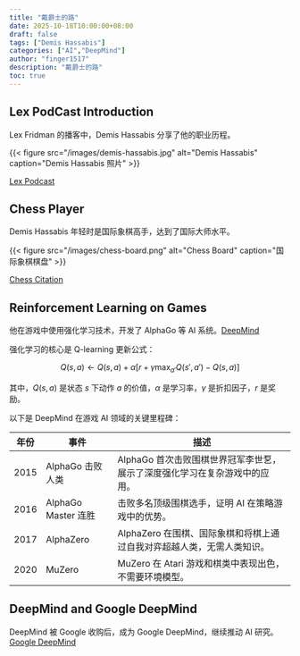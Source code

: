```yaml
---
title: "戴爵士的路"
date: 2025-10-18T10:00:00+08:00
draft: false
tags: ["Demis Hassabis"]
categories: ["AI","DeepMind"]
author: "finger1517"
description: "戴爵士的路"
toc: true
---
```


## Lex PodCast Introduction

Lex Fridman 的播客中，Demis Hassabis 分享了他的职业历程。

{{< figure src="/images/demis-hassabis.jpg" alt="Demis Hassabis" caption="Demis Hassabis 照片" >}}

[Lex Podcast](https://lexfridman.com/demis-hassabis/)

## Chess Player

Demis Hassabis 年轻时是国际象棋高手，达到了国际大师水平。

{{< figure src="/images/chess-board.png" alt="Chess Board" caption="国际象棋棋盘" >}}

[Chess Citation](https://en.wikipedia.org/wiki/Demis_Hassabis)

## Reinforcement Learning on Games

他在游戏中使用强化学习技术，开发了 AlphaGo 等 AI 系统。[DeepMind](https://deepmind.com/)

强化学习的核心是 Q-learning 更新公式：

$$
Q(s, a) \leftarrow Q(s, a) + \alpha \left[ r + \gamma \max_{a'} Q(s', a') - Q(s, a) \right]
$$

其中，$Q(s, a)$ 是状态 $s$ 下动作 $a$ 的价值，$\alpha$ 是学习率，$\gamma$ 是折扣因子，$r$ 是奖励。

以下是 DeepMind 在游戏 AI 领域的关键里程碑：

| 年份 | 事件 | 描述 |
|------|------|------|
| 2015 | AlphaGo 击败人类 | AlphaGo 首次击败围棋世界冠军李世乭，展示了深度强化学习在复杂游戏中的应用。 |
| 2016 | AlphaGo Master 连胜 | 击败多名顶级围棋选手，证明 AI 在策略游戏中的优势。 |
| 2017 | AlphaZero | AlphaZero 在围棋、国际象棋和将棋上通过自我对弈超越人类，无需人类知识。 |
| 2020 | MuZero | MuZero 在 Atari 游戏和棋类中表现出色，不需要环境模型。 |

## DeepMind and Google DeepMind

DeepMind 被 Google 收购后，成为 Google DeepMind，继续推动 AI 研究。[Google DeepMind](https://deepmind.google/)
